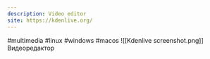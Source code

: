 ```yaml
---
description: Video editor
site: https://kdenlive.org/
---
```

#multimedia #linux #windows #macos
![[Kdenlive screenshot.png]]
Видеоредактор